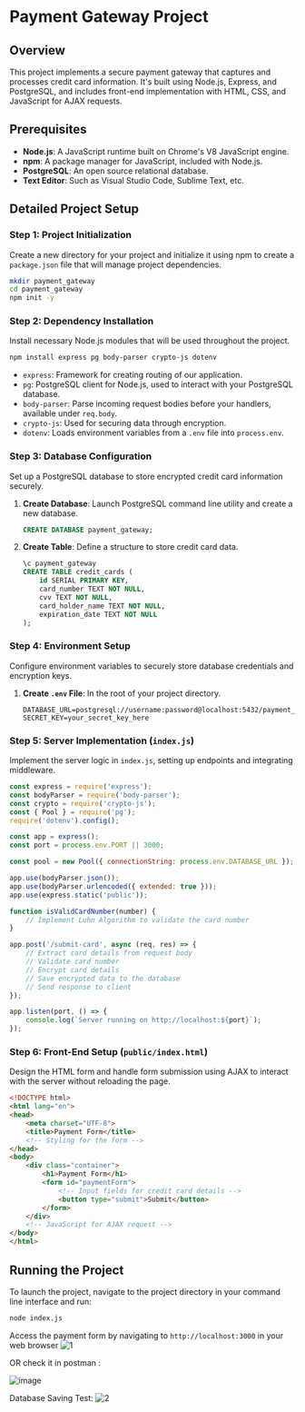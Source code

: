 
# Payment Gateway Project

## Overview
This project implements a secure payment gateway that captures and processes credit card information. It's built using Node.js, Express, and PostgreSQL, and includes front-end implementation with HTML, CSS, and JavaScript for AJAX requests.

## Prerequisites
- **Node.js**: A JavaScript runtime built on Chrome's V8 JavaScript engine. 
- **npm**: A package manager for JavaScript, included with Node.js. 
- **PostgreSQL**: An open source relational database.
- **Text Editor**: Such as Visual Studio Code, Sublime Text, etc.

## Detailed Project Setup

### Step 1: Project Initialization
Create a new directory for your project and initialize it using npm to create a `package.json` file that will manage project dependencies.

```bash
mkdir payment_gateway
cd payment_gateway
npm init -y
```

### Step 2: Dependency Installation
Install necessary Node.js modules that will be used throughout the project.

```bash
npm install express pg body-parser crypto-js dotenv
```
- `express`: Framework for creating routing of our application.
- `pg`: PostgreSQL client for Node.js, used to interact with your PostgreSQL database.
- `body-parser`: Parse incoming request bodies before your handlers, available under `req.body`.
- `crypto-js`: Used for securing data through encryption.
- `dotenv`: Loads environment variables from a `.env` file into `process.env`.

### Step 3: Database Configuration
Set up a PostgreSQL database to store encrypted credit card information securely.

1. **Create Database**: Launch PostgreSQL command line utility and create a new database.
   ```sql
   CREATE DATABASE payment_gateway;
   ```
2. **Create Table**: Define a structure to store credit card data.
   ```sql
   \c payment_gateway
   CREATE TABLE credit_cards (
       id SERIAL PRIMARY KEY,
       card_number TEXT NOT NULL,
       cvv TEXT NOT NULL,
       card_holder_name TEXT NOT NULL,
       expiration_date TEXT NOT NULL
   );
   ```

### Step 4: Environment Setup
Configure environment variables to securely store database credentials and encryption keys.

1. **Create `.env` File**: In the root of your project directory.
   ```plaintext
   DATABASE_URL=postgresql://username:password@localhost:5432/payment_gateway
   SECRET_KEY=your_secret_key_here
   ```

### Step 5: Server Implementation (`index.js`)
Implement the server logic in `index.js`, setting up endpoints and integrating middleware.

```javascript
const express = require('express');
const bodyParser = require('body-parser');
const crypto = require('crypto-js');
const { Pool } = require('pg');
require('dotenv').config();

const app = express();
const port = process.env.PORT || 3000;

const pool = new Pool({ connectionString: process.env.DATABASE_URL });

app.use(bodyParser.json());
app.use(bodyParser.urlencoded({ extended: true }));
app.use(express.static('public'));

function isValidCardNumber(number) {
    // Implement Luhn Algorithm to validate the card number
}

app.post('/submit-card', async (req, res) => {
    // Extract card details from request body
    // Validate card number
    // Encrypt card details
    // Save encrypted data to the database
    // Send response to client
});

app.listen(port, () => {
    console.log(`Server running on http://localhost:${port}`);
});
```

### Step 6: Front-End Setup (`public/index.html`)
Design the HTML form and handle form submission using AJAX to interact with the server without reloading the page.

```html
<!DOCTYPE html>
<html lang="en">
<head>
    <meta charset="UTF-8">
    <title>Payment Form</title>
    <!-- Styling for the form -->
</head>
<body>
    <div class="container">
        <h1>Payment Form</h1>
        <form id="paymentForm">
            <!-- Input fields for credit card details -->
            <button type="submit">Submit</button>
        </form>
    </div>
    <!-- JavaScript for AJAX request -->
</body>
</html>
```

## Running the Project
To launch the project, navigate to the project directory in your command line interface and run:

```bash
node index.js
```

Access the payment form by navigating to `http://localhost:3000` in your web browser 
![1](https://github.com/Youstinang/payment_gateway/assets/162867385/82df44d5-a6d1-4b3d-aa7d-caa717f2ded5)

OR check it in postman :

![image](https://github.com/Youstinang/payment_gateway/assets/162867385/29a1cc48-2161-443b-9c47-b94fc00612a3)

Database Saving Test: 
![2](https://github.com/Youstinang/payment_gateway/assets/162867385/7a0bd999-b8b1-4d96-87e2-18240d935d34)
